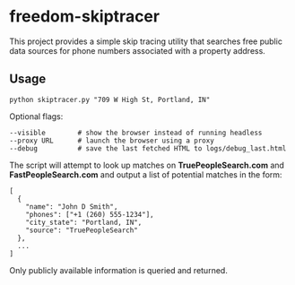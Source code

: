 # freedom-skiptracer

This project provides a simple skip tracing utility that searches free public data
sources for phone numbers associated with a property address.

## Usage

```
python skiptracer.py "709 W High St, Portland, IN"
```

Optional flags:

```
--visible        # show the browser instead of running headless
--proxy URL      # launch the browser using a proxy
--debug          # save the last fetched HTML to logs/debug_last.html
```

The script will attempt to look up matches on **TruePeopleSearch.com** and
**FastPeopleSearch.com** and output a list of potential matches in the form:

```
[
  {
    "name": "John D Smith",
    "phones": ["+1 (260) 555-1234"],
    "city_state": "Portland, IN",
    "source": "TruePeopleSearch"
  },
  ...
]
```

Only publicly available information is queried and returned.

